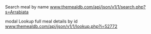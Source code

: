 Search meal by name
www.themealdb.com/api/json/v1/1/search.php?s=Arrabiata

modal
Lookup full meal details by id
www.themealdb.com/api/json/v1/1/lookup.php?i=52772

